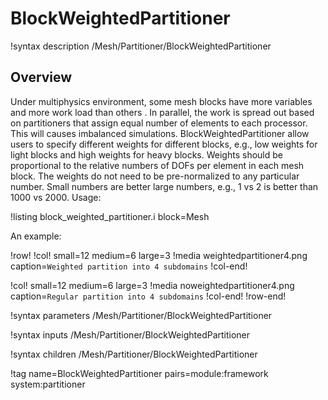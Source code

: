 # BlockWeightedPartitioner

!syntax description /Mesh/Partitioner/BlockWeightedPartitioner

## Overview

Under multiphysics environment, some mesh blocks have more variables and more work load than others .  In parallel, the work
is spread out based on partitioners that assign equal number of elements to each processor. This will causes imbalanced simulations.
BlockWeightedPartitioner allow users to specify different weights for different blocks, e.g., low weights for light blocks
and high weights for heavy blocks. Weights should be proportional to the relative numbers of DOFs per element in each mesh block.
The weights do not need to be pre-normalized to any particular number.  Small numbers are better large numbers, e.g., 1 vs 2
is better than 1000 vs 2000.   Usage:

!listing block_weighted_partitioner.i block=Mesh


An example:

!row!
!col! small=12 medium=6 large=3
!media weightedpartitioner4.png caption=`Weighted partition into 4 subdomains`
!col-end!

!col! small=12 medium=6 large=3
!media noweightedpartitioner4.png caption=`Regular partition into 4 subdomains`
!col-end!
!row-end!


!syntax parameters /Mesh/Partitioner/BlockWeightedPartitioner

!syntax inputs /Mesh/Partitioner/BlockWeightedPartitioner

!syntax children /Mesh/Partitioner/BlockWeightedPartitioner

!tag name=BlockWeightedPartitioner pairs=module:framework system:partitioner
